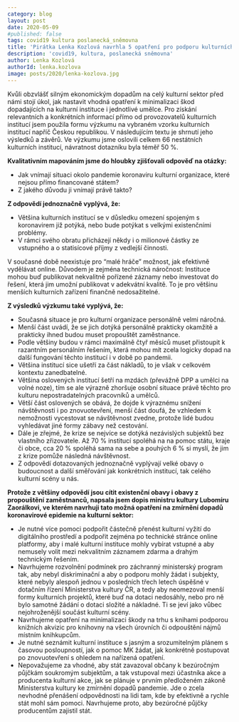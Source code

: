```yaml
---
category: blog
layout: post
date: 2020-05-09
#published: false
tags: covid19 kultura poslanecká_sněmovna
title: 'Pirátka Lenka Kozlová navrhla 5 opatření pro podporu kulturních organizací'
description: 'covid19, kultura, poslanecká sněmovna'
author: Lenka Kozlová
authorId: lenka.kozlova
image: posts/2020/lenka-kozlova.jpg
---
```


Kvůli obzvlášť silným ekonomickým dopadům na celý kulturní sektor před námi stojí úkol, jak nastavit vhodná opatření k minimalizaci škod dopadajících na kulturní instituce i jednotlivé umělce. Pro získání relevantních a konkrétních informací přímo od provozovatelů kulturních institucí jsem použila formu výzkumu na vybraném vzorku kulturních institucí napříč Českou republikou. V následujícím textu je shrnutí jeho výsledků a závěrů. Ve výzkumu jsme oslovili celkem 66 nestátních kulturních institucí, návratnost dotazníku byla téměř 50 %.

**Kvalitativním mapováním jsme do hloubky zjišťovali odpověď na otázky:**

* Jak vnímají situaci okolo pandemie koronaviru kulturní organizace, které nejsou přímo financované státem?
* Z jakého důvodu ji vnímají právě takto?

**Z odpovědí jednoznačně vyplývá, že:**

* Většina kulturních institucí se v důsledku omezení spojeným s koronavirem již potýká, nebo bude potýkat s velkými existenčními problémy.
* V rámci svého obratu přicházejí někdy i o milionové částky ze vstupného a o statisícové příjmy z vedlejší činnosti.

V současné době neexistuje pro “malé hráče” možnost, jak efektivně vydělávat online. Důvodem je zejména technická náročnost: Instituce mohou buď publikovat nekvalitně pořízené záznamy nebo investovat do řešení, která jim umožní publikovat v adekvátní kvalitě. To je pro většinu menších kulturních zařízení finančně nedosažitelné.

**Z výsledků výzkumu také vyplývá, že:**

* Současná situace je pro kulturní organizace personálně velmi náročná.
* Menší část uvádí, že se jich dotýká personálně prakticky okamžitě a prakticky ihned budou muset propouštět zaměstnance.
* Podle většiny budou v rámci maximálně čtyř měsíců muset přistoupit k razantním personálním řešením, která mohou mít zcela logicky dopad na další fungování těchto institucí i v době po pandemii.
* Většina institucí sice ušetří za část nákladů, to je však v celkovém kontextu zanedbatelné.
* Většina oslovených institucí šetří na mzdách (převážně DPP a umělci na volné noze), tím se ale výrazně zhoršuje osobní situace právě těchto pro kulturu nepostradatelných pracovníků a umělců. 
* Větší část oslovených se obává, že dojde k výraznému snížení návštěvnosti i po znovuotevření, menší část doufá, že vzhledem k nemožnosti vycestovat se návštěvnost zvedne, protože lidé budou vyhledávat jiné formy zábavy než cestování.
* Dále je zřejmé, že krize se nejvíce se dotýká nezávislých subjektů bez vlastního zřizovatele. Až 70 % institucí spoléhá na na pomoc státu, kraje či obce, cca 20 % spoléhá sama na sebe a pouhých 6 % si myslí, že jim z krize pomůže následná návštěvnost.
* Z odpovědí dotazovaných jednoznačně vyplývají velké obavy o budoucnost a další směřování jak konkrétních institucí, tak celého kulturní scény u nás.

**Protože z většiny odpovědí jsou cítit existenční obavy i obavy z propouštění zaměstnanců, napsala jsem dopis ministru kultury Lubomíru Zaorálkovi, ve kterém navrhuji tato možná opatření na zmírnění dopadů koronavirové epidemie na kulturní sektor:**

* Je nutné více pomoci podpořit částečně přenést kulturní vyžití do digitálního prostředí a podpořit zejména po technické stránce online platformy, aby i malé kulturní instituce mohly vybírat vstupné a aby nemusely volit mezi nekvalitním záznamem zdarma a drahým technickým řešením. 
* Navrhujeme rozvolnění podmínek pro záchranný ministerský program tak, aby nebyl diskriminační a aby o podporu mohly žádat i subjekty, které nebyly alespoň jednou v posledních třech letech úspěšné v dotačním řízení Ministerstva kultury ČR, a tedy aby neomezoval menší formy kulturních projektů, které buď na dotaci nedosáhly, nebo pro ně bylo samotné žádání o dotaci složité a nákladné. Ti se jeví jako vůbec nejohroženější součást kulturní scény. 
* Navrhujeme opatření na minimalizaci škody na trhu s knihami podporou knižních akvizic pro knihovny na všech úrovních či odpouštění nájmů místním knihkupcům.
* Je nutné seznámit kulturní instituce s jasným a srozumitelným plánem s časovou posloupností, jak o pomoc MK žádat, jak konkrétně postupovat po znovuotevření s ohledem na nařízená opatření.
* Nepovažujeme za vhodné, aby stát zavazoval občany k bezúročným půjčkám soukromým subjektům, a tak vstupoval mezi účastníka akce a producenta kulturní akce, jak se plánuje v prvním předloženém zákoně Ministerstva kultury ke zmírnění dopadů pandemie. Jde o zcela nevhodné přenášení odpovědnosti na lidi tam, kde by efektivně a rychle stát mohl sám pomoci. Navrhujeme proto, aby bezúročné půjčky producentům zajistil stát.

